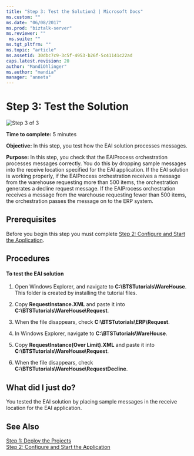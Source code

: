 ```yaml
---
title: "Step 3: Test the Solution2 | Microsoft Docs"
ms.custom: ""
ms.date: "06/08/2017"
ms.prod: "biztalk-server"
ms.reviewer: ""
 ms.suite: ""
ms.tgt_pltfrm: ""
ms.topic: "article"
ms.assetid: 30dbc7c9-3c5f-4953-b26f-5c41141c22ad
caps.latest.revision: 20
author: "MandiOhlinger"
ms.author: "mandia"
manager: "anneta"
---
```

# Step 3: Test the Solution
![Step 3 of 3](../adapters-and-accelerators/adapter-oracle-database/media/step-3of3.gif "Step_3of3")  
  
 **Time to complete:** 5 minutes  
  
 **Objective:** In this step, you test how the EAI solution processes messages.  
  
 **Purpose:** In this step, you check that the EAIProcess orchestration processes messages correctly. You do this by dropping sample messages into the receive location specified for the EAI application. If the EAI solution is working properly, if the EAIProcess orchestration receives a message from the warehouse requesting more than 500 items, the orchestration generates a decline request message. If the EAIProcess orchestration receives a message from the warehouse requesting fewer than 500 items, the orchestration passes the message on to the ERP system.  
  
## Prerequisites  
 Before you begin this step you must complete [Step 2: Configure and Start the Application](../core/step-2-configure-and-start-the-application1.md).  
  
## Procedures  
  
#### To test the EAI solution  
  
1.  Open Windows Explorer, and navigate to **C:\BTSTutorials\WareHouse**.  This folder is created by installing the tutorial files.  
  
2.  Copy **RequestInstance.XML** and paste it into **C:\BTSTutorials\WareHouse\Request**.  
  
3.  When the file disappears, check **C:\BTSTutorials\ERP\Request**.  
  
4.  In Windows Explorer, navigate to **C:\BTSTutorials\WareHouse**.  
  
5.  Copy **RequestInstance(Over Limit).XML** and paste it into **C:\BTSTutorials\WareHouse\Request**.  
  
6.  When the file disappears, check **C:\BTSTutorials\WareHouse\RequestDecline**.  
  
## What did I just do?  
 You tested the EAI solution by placing sample messages in the receive location for the EAI application.  
  
## See Also  
 [Step 1: Deploy the Projects](../core/step-1-deploy-the-projects.md)   
 [Step 2: Configure and Start the Application](../core/step-2-configure-and-start-the-application1.md)